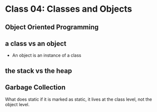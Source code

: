 # Class 04: Classes and Objects

##  Object Oriented Programming

##  a class vs an object
* An object is an instance of a class


## the stack vs the heap

## Garbage Collection


What does static
if it is marked as static, it lives at the class level, not the object level.
